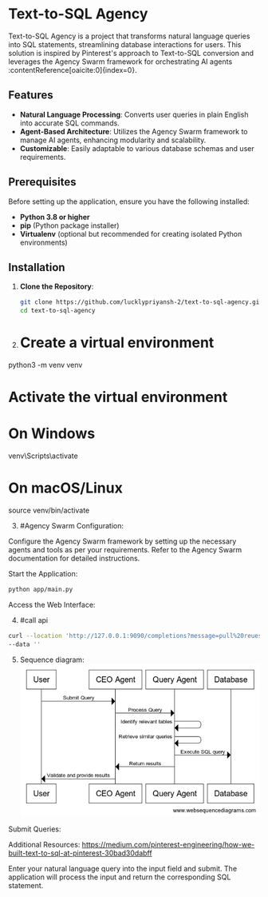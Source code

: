 # Text-to-SQL Agency

Text-to-SQL Agency is a project that transforms natural language queries into SQL statements, streamlining database interactions for users. This solution is inspired by Pinterest's approach to Text-to-SQL conversion  and leverages the Agency Swarm framework for orchestrating AI agents :contentReference[oaicite:0]{index=0}.

## Features

- **Natural Language Processing**: Converts user queries in plain English into accurate SQL commands.
- **Agent-Based Architecture**: Utilizes the Agency Swarm framework to manage AI agents, enhancing modularity and scalability.
- **Customizable**: Easily adaptable to various database schemas and user requirements.

## Prerequisites

Before setting up the application, ensure you have the following installed:

- **Python 3.8 or higher**
- **pip** (Python package installer)
- **Virtualenv** (optional but recommended for creating isolated Python environments)

## Installation

1. **Clone the Repository**:

   ```bash
   git clone https://github.com/lucklypriyansh-2/text-to-sql-agency.git
   cd text-to-sql-agency
   ```
2. # Create a virtual environment
python3 -m venv venv

# Activate the virtual environment
# On Windows
venv\Scripts\activate
# On macOS/Linux
source venv/bin/activate

3. #Agency Swarm Configuration:

Configure the Agency Swarm framework by setting up the necessary agents and tools as per your requirements. Refer to the Agency Swarm documentation for detailed instructions.


Start the Application:
  ```bash
python app/main.py
  ```
Access the Web Interface:

4. #call api

  ```bash
curl --location 'http://127.0.0.1:9090/completions?message=pull%20reuest%20review%20time%20vs%20no%20of%20commits&threadId=121' \
--data ''

  ```
5. Sequence diagram:
![Sequence Diagram](https://github.com/lucklypriyansh-2/text-to-sql-agency/blob/main/images/Untitled%20(1).png)
  
Submit Queries:


Additional Resources:
 https://medium.com/pinterest-engineering/how-we-built-text-to-sql-at-pinterest-30bad30dabff

Enter your natural language query into the input field and submit. The application will process the input and return the corresponding SQL statement.


   

